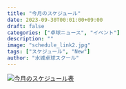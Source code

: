 ```yaml
---
title: "今月のスケジュール"
date: 2023-09-30T00:01:00+09:00
draft: false
categories: ["卓球ニュース", "イベント"]
description: ""
image: "schedule_link2.jpg"
tags: ["スケジュール", "New"]
author: "水城卓球スクール"
---
```


<a class="" href="/images/blog/mtts_schedule10.pdf"><img src="/images/blog/2023_10.jpg" alt="今月のスケジュール表" /></a>
